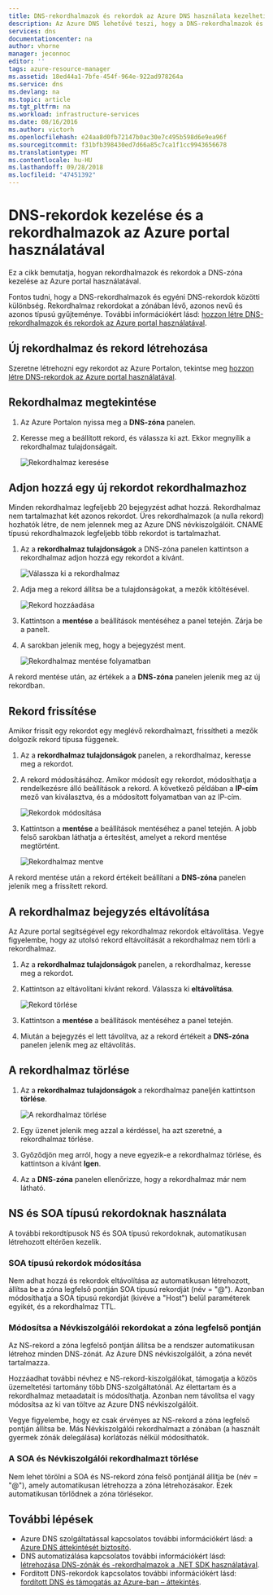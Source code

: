 ```yaml
---
title: DNS-rekordhalmazok és rekordok az Azure DNS használata kezelheti |} A Microsoft Docs
description: Az Azure DNS lehetővé teszi, hogy a DNS-rekordhalmazok és rekordok kezelése, ha a tartomány üzemeltetésének.
services: dns
documentationcenter: na
author: vhorne
manager: jeconnoc
editor: ''
tags: azure-resource-manager
ms.assetid: 18ed44a1-7bfe-454f-964e-922ad978264a
ms.service: dns
ms.devlang: na
ms.topic: article
ms.tgt_pltfrm: na
ms.workload: infrastructure-services
ms.date: 08/16/2016
ms.author: victorh
ms.openlocfilehash: e24aa8d0fb72147b0ac30e7c495b598d6e9ea96f
ms.sourcegitcommit: f31bfb398430ed7d66a85c7ca1f1cc9943656678
ms.translationtype: MT
ms.contentlocale: hu-HU
ms.lasthandoff: 09/28/2018
ms.locfileid: "47451392"
---
```

# <a name="manage-dns-records-and-record-sets-by-using-the-azure-portal"></a>DNS-rekordok kezelése és a rekordhalmazok az Azure portal használatával

Ez a cikk bemutatja, hogyan rekordhalmazok és rekordok a DNS-zóna kezelése az Azure portal használatával.

Fontos tudni, hogy a DNS-rekordhalmazok és egyéni DNS-rekordok közötti különbség. Rekordhalmaz rekordokat a zónában lévő, azonos nevű és azonos típusú gyűjteménye. További információkért lásd: [hozzon létre DNS-rekordhalmazok és rekordok az Azure portal használatával](dns-getstarted-create-recordset-portal.md).

## <a name="create-a-new-record-set-and-record"></a>Új rekordhalmaz és rekord létrehozása

Szeretne létrehozni egy rekordot az Azure Portalon, tekintse meg [hozzon létre DNS-rekordok az Azure portal használatával](dns-getstarted-create-recordset-portal.md).

## <a name="view-a-record-set"></a>Rekordhalmaz megtekintése

1. Az Azure Portalon nyissa meg a **DNS-zóna** panelen.
2. Keresse meg a beállított rekord, és válassza ki azt. Ekkor megnyílik a rekordhalmaz tulajdonságait.

    ![Rekordhalmaz keresése](./media/dns-operations-recordsets-portal/searchset500.png)

## <a name="add-a-new-record-to-a-record-set"></a>Adjon hozzá egy új rekordot rekordhalmazhoz

Minden rekordhalmaz legfeljebb 20 bejegyzést adhat hozzá. Rekordhalmaz nem tartalmazhat két azonos rekordot. Üres rekordhalmazok (a nulla rekord) hozhatók létre, de nem jelennek meg az Azure DNS névkiszolgálóit. CNAME típusú rekordhalmazok legfeljebb több rekordot is tartalmazhat.

1. Az a **rekordhalmaz tulajdonságok** a DNS-zóna panelen kattintson a rekordhalmaz adjon hozzá egy rekordot a kívánt.

    ![Válassza ki a rekordhalmaz](./media/dns-operations-recordsets-portal/selectset500.png)

2. Adja meg a rekord állítsa be a tulajdonságokat, a mezők kitöltésével.

    ![Rekord hozzáadása](./media/dns-operations-recordsets-portal/addrecord500.png)

3. Kattintson a **mentése** a beállítások mentéséhez a panel tetején. Zárja be a panelt.
4. A sarokban jelenik meg, hogy a bejegyzést ment.

    ![Rekordhalmaz mentése folyamatban](./media/dns-operations-recordsets-portal/saving150.png)

A rekord mentése után, az értékek a a **DNS-zóna** panelen jelenik meg az új rekordban.

## <a name="update-a-record"></a>Rekord frissítése

Amikor frissít egy rekordot egy meglévő rekordhalmazt, frissítheti a mezők dolgozik rekord típusa függenek.

1. Az a **rekordhalmaz tulajdonságok** panelen, a rekordhalmaz, keresse meg a rekordot.
2. A rekord módosításához. Amikor módosít egy rekordot, módosíthatja a rendelkezésre álló beállítások a rekord. A következő példában a **IP-cím** mező van kiválasztva, és a módosított folyamatban van az IP-cím.

    ![Rekordok módosítása](./media/dns-operations-recordsets-portal/modifyrecord500.png)

3. Kattintson a **mentése** a beállítások mentéséhez a panel tetején. A jobb felső sarokban láthatja a értesítést, amelyet a rekord mentése megtörtént.

    ![Rekordhalmaz mentve](./media/dns-operations-recordsets-portal/saved150.png)

A rekord mentése után a rekord értékeit beállítani a **DNS-zóna** panelen jelenik meg a frissített rekord.

## <a name="remove-a-record-from-a-record-set"></a>A rekordhalmaz bejegyzés eltávolítása

Az Azure portal segítségével egy rekordhalmaz rekordok eltávolítása. Vegye figyelembe, hogy az utolsó rekord eltávolítását a rekordhalmaz nem törli a rekordhalmaz.

1. Az a **rekordhalmaz tulajdonságok** panelen, a rekordhalmaz, keresse meg a rekordot.
2. Kattintson az eltávolítani kívánt rekord. Válassza ki **eltávolítása**.

    ![Rekord törlése](./media/dns-operations-recordsets-portal/removerecord500.png)

3. Kattintson a **mentése** a beállítások mentéséhez a panel tetején.
4. Miután a bejegyzés el lett távolítva, az a rekord értékeit a **DNS-zóna** panelen jelenik meg az eltávolítás.

## <a name="delete"></a>A rekordhalmaz törlése

1. Az a **rekordhalmaz tulajdonságok** a rekordhalmaz paneljén kattintson **törlése**.

    ![A rekordhalmaz törlése](./media/dns-operations-recordsets-portal/deleterecordset500.PNG)

2. Egy üzenet jelenik meg azzal a kérdéssel, ha azt szeretné, a rekordhalmaz törlése.
3. Győződjön meg arról, hogy a neve egyezik-e a rekordhalmaz törlése, és kattintson a kívánt **Igen**.
4. Az a **DNS-zóna** panelen ellenőrizze, hogy a rekordhalmaz már nem látható.

## <a name="work-with-ns-and-soa-records"></a>NS és SOA típusú rekordoknak használata

A további rekordtípusok NS és SOA típusú rekordoknak, automatikusan létrehozott eltérően kezelik.

### <a name="modify-soa-records"></a>SOA típusú rekordok módosítása

Nem adhat hozzá és rekordok eltávolítása az automatikusan létrehozott, állítsa be a zóna legfelső pontján SOA típusú rekordját (név = "\@"). Azonban módosíthatja a SOA típusú rekordját (kivéve a "Host") belül paraméterek egyikét, és a rekordhalmaz TTL.

### <a name="modify-ns-records-at-the-zone-apex"></a>Módosítsa a Névkiszolgálói rekordokat a zóna legfelső pontján

Az NS-rekord a zóna legfelső pontján állítsa be a rendszer automatikusan létrehoz minden DNS-zónát. Az Azure DNS névkiszolgálóit, a zóna nevét tartalmazza.

Hozzáadhat további névhez e NS-rekord-kiszolgálókat, támogatja a közös üzemeltetési tartomány több DNS-szolgáltatónál. Az élettartam és a rekordhalmaz metaadatait is módosíthatja. Azonban nem távolítsa el vagy módosítsa az ki van töltve az Azure DNS névkiszolgálóit.

Vegye figyelembe, hogy ez csak érvényes az NS-rekord a zóna legfelső pontján állítsa be. Más Névkiszolgálói rekordhalmazt a zónában (a használt gyermek zónák delegálása) korlátozás nélkül módosíthatók.

### <a name="delete-soa-or-ns-record-sets"></a>A SOA és Névkiszolgálói rekordhalmazt törlése

Nem lehet törölni a SOA és NS-rekord zóna felső pontjánál állítja be (név = "\@"), amely automatikusan létrehozza a zóna létrehozásakor. Ezek automatikusan törlődnek a zóna törlésekor.

## <a name="next-steps"></a>További lépések

* Azure DNS szolgáltatással kapcsolatos további információkért lásd: a [Azure DNS áttekintését biztosító](dns-overview.md).
* DNS automatizálása kapcsolatos további információkért lásd: [létrehozása DNS-zónák és -rekordhalmazok a .NET SDK használatával](dns-sdk.md).
* Fordított DNS-rekordok kapcsolatos további információkért lásd: [fordított DNS és támogatás az Azure-ban – áttekintés](dns-reverse-dns-overview.md).
